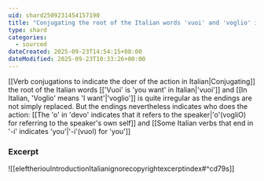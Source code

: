 ```yaml
---
uid: shard2509231454157190
title: "Conjugating the root of the Italian words 'vuoi' and 'voglio' is quite irregular as the endings are not simply replaced"
type: shard
categories:
  - sourced
dateCreated: 2025-09-23T14:54:15+08:00
dateModified: 2025-09-23T10:33:26+00:00
---
```

[[Verb conjugations to indicate the doer of the action in Italian|Conjugating]] the root of the Italian words [['Vuoi' is 'you want' in Italian|'vuoi']] and [[In Italian, 'Voglio' means 'I want'|'voglio']] is quite irregular as the endings are not simply replaced. But the endings nevertheless indicates who does the action: [[The 'o' in 'devo' indicates that it refers to the speaker|'o'(vogliO) for referring to the speaker's own self]] and [[Some Italian verbs that end in '-i' indicates 'you'|'-i'(vuoI) for 'you']]

### Excerpt
![[eleftheriouIntroductionItalianignorecopyrightexcerptindex#^cd79s]]